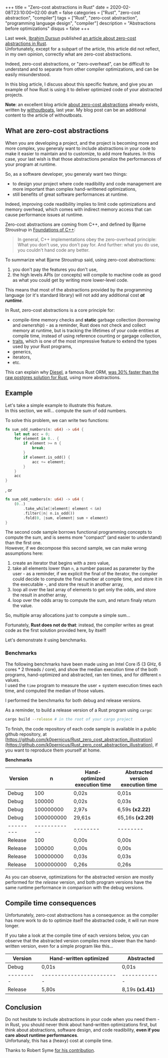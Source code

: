 +++
title = "Zero-cost abstractions in Rust"
date = 2020-02-08T23:10:00+02:00
draft = false
categories = ["Rust", "zero-cost abstraction", "compiler"]
tags = ["Rust", "zero-cost abstraction", "programming language design", "compiler"]
description = "Abstractions before optimizations"
disqus = false
+++

Last week, [Ibrahim Dursun](https://idursun.com/) published [an article about zero-cost abstractions in Rust](https://idursun.com/posts/Rust_zero_cost_abstractions_in_action/).  
Unfortunately, except for a subpart of the article, this article did not reflect, in my own opinion, correctly what are zero-cost abstractions.

Indeed, zero-cost abstractions, or "zero-overhead", can be difficult to understand and to separate from other compiler optimizations, and can be easily misunderstood.

In this blog article, I discuss about this specific feature, and give you an example of how Rust is using it to deliver optimized code of your abstracted projects.

**Note**: an excellent blog article [about zero-cost abstractions](https://boats.gitlab.io/blog/post/zero-cost-abstractions/) already exists, written by [withoutboats](https://boats.gitlab.io/blog/page/about/), last year. My blog post can be an additional content to the article of withoutboats.

## What are zero-cost abstractions

When you are developing a project, and the project is becoming more and more complex, you generaly want to include abstractions in your code to make it easier to maintain and to customize, to add more features.
In this case, your last wish is that those abstractions penalize the performances of your program at runtime.

So, as a software developer, you generaly want two things:  

* to design your project where code readibility and code management are more important than complex hand-writtened optimizations,
* still benefits of great software performances at runtime.

Indeed, improving code readibility implies to limit code optimizations and memory overhead, which comes with indirect memory access that can cause performance issues at runtime.

Zero-cost abstractions are coming from C++, and defined by Bjarne Stroustrup in [Foundations of C++](http://www.stroustrup.com/ETAPS-corrected-draft.pdf):

> In general, C++ implementations obey the zero-overhead principle: What you don't use, you don't pay for. And further: what you do use, you couldn't hand code any better.

To summarize what Bjarne Stroustrup said, using zero-cost abstractions:

1. you don't pay the features you don't use,
2. the high levels APIs (or concepts) will compile to machine code as good as what you could get by writing more lower-level code.

This means that most of the abstractions provided by the programming language (or it's standard library) will not add any additional cost ***at runtime***.

In Rust, zero-cost abstractions is a core principle for:

* compile-time memory checks and **static** garbage collection (*borrowing* and *ownership*) - as a reminder, Rust does not check and collect memory at runtime, but is tracking the lifetimes of your code entities at compile time, instead of using reference counting or gargage collection,
* [traits](https://blog.Rust-lang.org/2015/05/11/traits.html), which is one of the most impressive feature to extend the types used by your Rust programs,
* generics,
* iterators,
* etc.

This can explain why [Diesel](https://diesel.rs/), a famous Rust ORM, [was 30% faster than the raw postgres solution for Rust](https://www.reddit.com/r/Rust/comments/5hmya5/diesel_is_30_faster_than_Rustpostgres_in/), using more abstractions.

## Example

Let's take a simple example to illustrate this feature.  
In this section, we will... compute the sum of odd numbers.

To solve this problem, we can write two functions:

```Rust
fn sum_odd_numbers(n: u64) -> u64 {
    let mut acc = 0;
    for element in 0.. {
        if element >= n {
            break;
        }
        if element.is_odd() {
            acc += element;
        }
    }
    acc
}
```

, or

```Rust
fn sum_odd_numbers(n: u64) -> u64 {
    (0..)
        .take_while(|element| element < &n)
        .filter(|n| n.is_odd())
        .fold(0, |sum, element| sum + element)
}
```

The second code sample borrows functional programming concepts to compute the sum, and is seems more "compact" (and easier to understand) than the first one.  
However, if we decompose this second sample, we can make wrong assumptions here:

1. create an iterator that begins with a zero value,
2. take all elements lower than `n`, a number passed as parameter by the user - as a reminder, if we explicit the final of the iterator, the
compiler could decide to compute the final number at compile time, and store it in the executable -, and store the result in another array,
3. loop all over the last array of elements to get only the odds, and store the result in another array,
4. loop over the odds array to compute the sum, and return finaly return the value.

So, multiple array allocations just to compute a simple sum...

Fortunately, **Rust does not do that**: instead, the compiler writes as great code as the first solution provided here, by itself!

Let's demonstrate it using benchmarks.

### Benchmarks

The following benchmarks have been made using an Intel Core i5 (3 GHz, 6 cores * 2 threads / core), and show the median execution time of the both programs, hand-optimized and abstracted, ran ten times, and for different `n` values.  
I used the `time` program to measure the user + system execution times each time, and computed the median of those values.

I performed the benchmarks for both debug and release versions.

As a reminder, to build a release version of a Rust program using `cargo`:

```bash
cargo build --release # in the root of your cargo project
```

To finish, the code repository of each code sample is available in a public github repository, at [https://github.com/k0pernicus/Rust_zero_cost_abstraction_illustration](https://github.com/k0pernicus/Rust_zero_cost_abstraction_illustration), if you want to reproduce them yourself at home.

**Benchmarks**

| Version |  n  | Hand-optimized execution time | Abstracted version execution time |
|---------|-----|-------|-------|
|  Debug  | 100 | 0,02s | 0,01s |  
|  Debug  | 100000 | 0,02s | 0,03s |  
|  Debug  | 100000000 | 2,97s | 6,59s **(x2.22)** |  
|  Debug  | 1000000000 | 29,61s | 65,16s **(x2.20)** |  
|---------|------------|--------|--------|
| Release | 100 | 0,00s | 0,00s |
| Release | 100000 | 0,00s | 0,00s |
| Release | 100000000 | 0,03s | 0,03s |
| Release | 1000000000 | 0,26s | 0,26s |

As you can observe, optimizations for the abstracted version are mostly performed for the *release* version, and both program versions have the same runtime performance in comparison with the debug versions.

## Compile time consequences

Unfortunately, zero-cost abstractions has a consequence: as the compiler has more work to do to optimize itself the abstracted code, it will run more longer.

If you take a look at the compile time of each versions below, you can observe that the abstracted version compiles more slower than the hand-written version, even for a simple program like this...

| Version | Hand-written optimized | Abstracted |
|---------|------------------------|------------|
| Debug   | 0,01s | 0,01s |
|---------|------------------------|------------|
| Release | 5,80s | 8,19s **(x1.41)** |

## Conclusion

Do not hesitate to include abstractions in your code when you need them - in Rust, you should never think about hand-written optimizations first, but think about abstractions, software design, and code readibility, **even if you care about runtime performances**.  
Unfortunaly, this has a (heavy) cost at compile time.

Thanks to Robert Syme [for his contribution](https://github.com/k0pernicus/website/pull/1).
